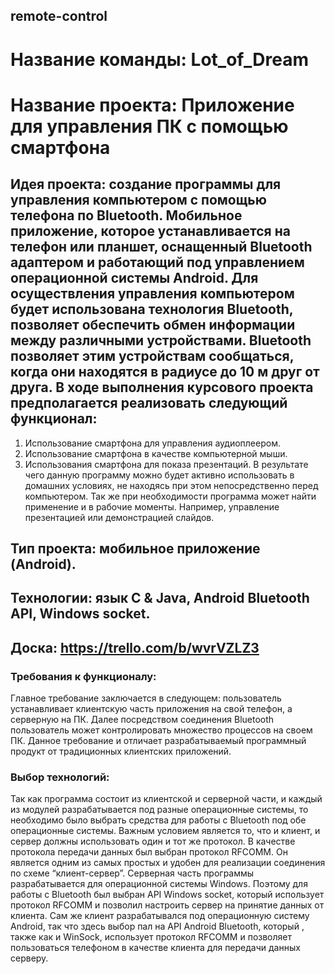## remote-control

# Название команды: Lot_of_Dream

# Название проекта: Приложение для управления ПК с помощью смартфона

## Идея проекта: создание программы для управления компьютером с помощью телефона по Bluetooth. Мобильное приложение, которое устанавливается на телефон или планшет, оснащенный Bluetooth адаптером и работающий под управлением операционной системы Android. Для осуществления управления компьютером будет использована технология Bluetooth, позволяет обеспечить обмен информации между различными устройствами. Bluetooth позволяет этим устройствам сообщаться, когда они находятся в радиусе до 10 м друг от друга. В ходе выполнения курсового проекта предполагается реализовать следующий функционал:
1. Использование смартфона для управления аудиоплеером.
2. Использование смартфона в качестве компьютерной мыши. 
3. Использования смартфона для показа презентаций.
В результате чего данную программу можно будет активно использовать в домашних условиях, не находясь при этом непосредственно перед компьютером. Так же при необходимости программа может найти применение и в рабочие моменты. Например, управление презентацией или демонстрацией слайдов.

## Тип проекта: мобильное приложение (Android).

## Технологии: язык С & Java, Android Bluetooth API, Windows socket.

## Доска: https://trello.com/b/wvrVZLZ3

### Требования к функционалу:
Главное требование заключается в следующем: пользователь устанавливает клиентскую часть приложения на свой телефон, а серверную на ПК. Далее посредством соединения Bluetooth пользователь может контролировать множество процессов на своем ПК. Данное требование и отличает разрабатываемый программный продукт от традиционных клиентских приложений.

### Выбор технологий:
Так как программа состоит из клиентской и серверной части, и каждый из модулей разрабатывается под разные операционные системы, то необходимо было выбрать средства для работы с Bluetooth под обе операционные системы. Важным условием является то, что и клиент, и сервер должны использовать один и тот же протокол. В качестве протокола передачи данных был выбран протокол RFCOMM. Он является одним из самых простых и удобен для реализации соединения по схеме “клиент-сервер”.
Серверная часть программы разрабатывается для операционной системы Windows. Поэтому для работы с Bluetooth был выбран API Windows socket, который использует протокол RFCOMM и позволил настроить сервер на принятие данных от клиента. Сам же клиент разрабатывался под операционную систему Android, так что здесь выбор пал на API Android Bluetooth, который , также как и WinSock, использует протокол RFCOMM и позволяет пользоваться телефоном в качестве клиента для передачи данных серверу.




